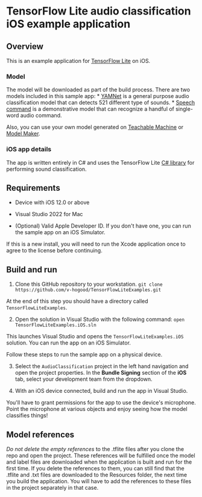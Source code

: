 # TensorFlow Lite audio classification iOS example application

## Overview

This is an example application for [TensorFlow Lite](https://tensorflow.org/lite)
on iOS.

### Model

The model will be downloaded as part of the build process. There are two models
included in this sample app: *
[YAMNet](https://tfhub.dev/google/lite-model/yamnet/classification/tflite/1) is
a general purpose audio classification model that can detects 521 different type
of sounds. *
[Speech command](https://www.tensorflow.org/lite/models/modify/model_maker/speech_recognition)
is a demonstrative model that can recognize a handful of single-word audio
command.

Also, you can use your own model generated on
[Teachable Machine](https://teachablemachine.withgoogle.com/train/audio) or
[Model Maker](https://www.tensorflow.org/lite/models/modify/model_maker/audio_classification).

### iOS app details

The app is written entirely in C# and uses the TensorFlow Lite
[C# library](https://github.com/v-hogood/TensorFlowLiteSupport/tree/main/TensorFlowLiteTaskAudio)
for performing sound classification.

## Requirements

*   Device with iOS 12.0 or above

*   Visual Studio 2022 for Mac

*   (Optional) Valid Apple Developer ID. If you don't have one, you can run the
    sample app on an iOS Simulator.

If this is a new install, you will need to run the Xcode application once to
agree to the license before continuing.

## Build and run

1.  Clone this GitHub repository to your workstation. `git clone
    https://github.com/v-hogood/TensorFlowLiteExamples.git`

At the end of this step you should have a directory called
`TensorFlowLiteExamples`.

2.  Open the solution in Visual Studio with the following command: `open
    TensorFlowLiteExamples.iOS.sln`

This launches Visual Studio and opens the `TensorFlowLiteExamples.iOS` solution. You can run the
app on an iOS Simulator.

Follow these steps to run the sample app on a physical device.

3.  Select the `AudioClassification` project in the left hand navigation and open
    the project properties. In the **Bundle Signing** section of the **iOS**
    tab, select your development team from the dropdown.

4.  With an iOS device connected, build and run the app in Visual Studio.

You'll have to grant permissions for the app to use the device's microphone. Point
the microphone at various objects and enjoy seeing how the model classifies things!

## Model references

*Do not delete the empty references* to the .tflite files after you clone the
repo and open the project. These references will be fulfilled once the model and
label files are downloaded when the application is built and run for the first
time. If you delete the references to them, you can still find that the .tflite
and .txt files are downloaded to the Resources folder, the next time you build the
application. You will have to add the references to these files in the project
separately in that case.

